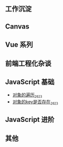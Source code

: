 ## 工作沉淀


## Canvas

 
## Vue 系列


## 前端工程化杂谈

 
## JavaScript 基础
- [对象的遍历](https://github.com/haibins/blog/issues/3)<sub>`2023`</sub>  
- [对象的key是否存在](https://github.com/haibins/blog/issues/2)<sub>`2023`</sub>


## JavaScript 进阶


## 其他

